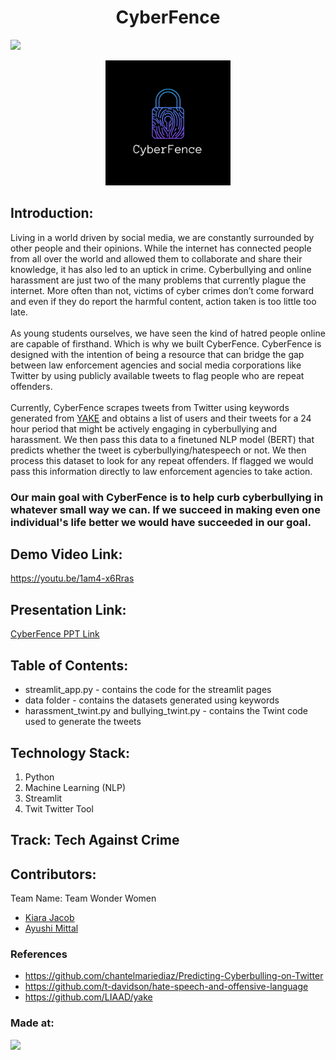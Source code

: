 <h1 align="center">CyberFence</h1>
<p align="center">
</p>

<a href="https://hack36.com"> <img src="https://cutt.ly/BuiltAtHack36" height=28px> </a>

<p align="center">
<img src="cyberfence_logo.png" alt="CyberFence Logo" width="200"/>
</p>

## Introduction:
  Living in a world driven by social media, we are constantly surrounded by other people and their opinions. While the internet has connected people from all over the world and allowed them to collaborate and share their knowledge, it has also led to an uptick in crime. Cyberbullying and online harassment are just two of the many problems that currently plague the internet. 
More often than not, victims of cyber crimes don’t come forward and even if they do report the harmful content, action taken is too little too late. <br><br>
  As young students ourselves, we have seen the kind of hatred people online are capable of firsthand. Which is why we built CyberFence. 
CyberFence is designed with the intention of being a resource that can bridge the gap between law enforcement agencies and social media corporations like Twitter by using publicly available tweets to flag people who are repeat offenders. <br><br>
  Currently, CyberFence scrapes tweets from Twitter using keywords generated from [YAKE](https://github.com/LIAAD/yake) and obtains a list of users and their tweets for a 24 hour period that might be actively engaging in cyberbullying and harassment. We then pass this data to a finetuned NLP model (BERT) that predicts whether the tweet is cyberbullying/hatespeech or not. We then process this dataset to look for any repeat offenders. If flagged we would pass this information directly to law enforcement agencies to take action.<br>
### Our main goal with CyberFence is to help curb cyberbullying in whatever small way we can. If we succeed in making even one individual's life better we would have succeeded in our goal.

  
## Demo Video Link:
  <a href="https://youtu.be/1am4-x6Rras">https://youtu.be/1am4-x6Rras</a>
  
## Presentation Link:
  <a href="https://docs.google.com/presentation/d/1FgTXGko2UO41z0IpMOHsFPuuQLeAejrxHAUj2jbr3xk/edit?usp=sharing"> CyberFence PPT Link </a>
  
  
## Table of Contents:
- streamlit_app.py - contains the code for the streamlit pages
- data folder - contains the datasets generated using keywords
- harassment_twint.py and bullying_twint.py - contains the Twint code used to generate the tweets

## Technology Stack:
  1) Python
  2) Machine Learning (NLP)
  3) Streamlit
  4) Twit Twitter Tool
  
## Track: Tech Against Crime

## Contributors:

Team Name: Team Wonder Women

* [Kiara Jacob](https://github.com/kiara-jacob)
* [Ayushi Mittal](https://github.com/AyushiNM)


### References
* https://github.com/chantelmariediaz/Predicting-Cyberbulling-on-Twitter
* https://github.com/t-davidson/hate-speech-and-offensive-language
* https://github.com/LIAAD/yake

### Made at:
<a href="https://hack36.com"> <img src="https://cutt.ly/BuiltAtHack36" height=24px></a>
